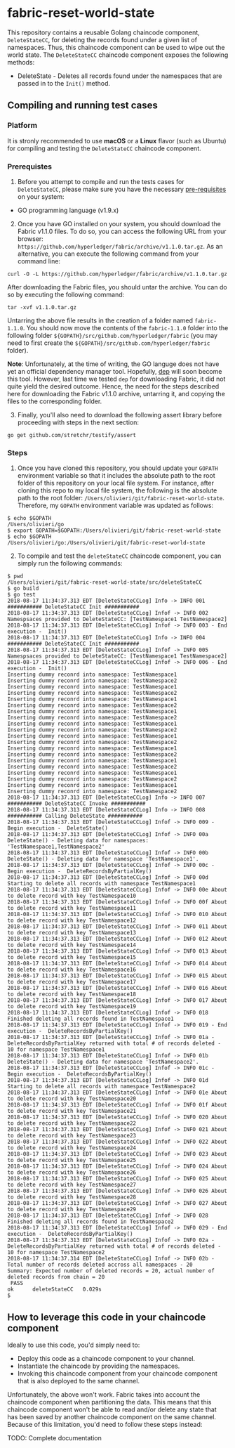 # fabric-reset-world-state

This repository contains a reusable Golang chaincode component, `DeleteStateCC`, for deleting the records found under a given list of namespaces. Thus, this chaincode component can be used to wipe out the world state. The `DeleteStateCC` chaincode component exposes the following methods:

 - DeleteState - Deletes all records found under the namespaces that are passed in to the `Init()` method.

## Compiling and running test cases

### Platform
It is stronly recommended to use **macOS** or a **Linux** flavor (such as Ubuntu) for compiling and testing the `DeleteStateCC` chaincode component.

### Prerequistes
1) Before you attempt to compile and run the tests cases for `DeleteStateCC`, please make sure you have the necessary [pre-requisites](https://hyperledger-fabric.readthedocs.io/en/release-1.1/prereqs.html) on your system:

* GO programming language (v1.9.x)

2) Once you have GO installed on your system, you should download the Fabric v1.1.0 files. To do so, you can access the following URL from your browser: `https://github.com/hyperledger/fabric/archive/v1.1.0.tar.gz`. As an alternative, you can execute the following command from your command line:

```
curl -O -L https://github.com/hyperledger/fabric/archive/v1.1.0.tar.gz
```

After downloading the Fabric files, you should untar the archive. You can do so by executing the following command:

```
tar -xvf v1.1.0.tar.gz
```

Untarring the above file results in the creation of a folder named `fabric-1.1.0`. You should now move the contents of the `fabric-1.1.0` folder into the following folder `${GOPATH}/src/github.com/hyperledger/fabric` (you may need to first create the `${GOPATH}/src/github.com/hyperledger/fabric` folder).

**Note**: Unfortunately, at the time of writing, the GO languge does not have yet an official dependency manager tool. Hopefully, [dep](https://github.com/golang/dep) will soon become this tool. However, last time we tested `dep` for downloading Fabric, it did not quite yield the desired outcome. Hence, the need for the steps described here for downloading the Fabric v1.1.0 archive, untarring it, and copying the files to the corresponding folder.

3) Finally, you'll also need to download the following assert library before proceeding with steps in the next section:

```
go get github.com/stretchr/testify/assert
```

### Steps
1) Once you have cloned this repository, you should update your `GOPATH` environment variable so that it includes the absolute path to the root folder of this repository on your local file system. For instance, after cloning this repo to my local file system, the following is the absolute path to the root folder: `/Users/olivieri/git/fabric-reset-world-state`. Therefore, my `GOPATH` environment variable was updated as follows:

```
$ echo $GOPATH
/Users/olivieri/go
$ export GOPATH=$GOPATH:/Users/olivieri/git/fabric-reset-world-state
$ echo $GOPATH
/Users/olivieri/go:/Users/olivieri/git/fabric-reset-world-state
```

2) To compile and test the `deleteStateCC` chaincode component, you can simply run the following commands:

```
$ pwd
/Users/olivieri/git/fabric-reset-world-state/src/deleteStateCC
$ go build
$ go test
2018-08-17 11:34:37.313 EDT [DeleteStateCCLog] Info -> INFO 001 ########### DeleteStateCC Init ###########
2018-08-17 11:34:37.313 EDT [DeleteStateCCLog] Infof -> INFO 002 Namespsaces provided to DeleteStateCC: [TestNamespace1 TestNamespace2]
2018-08-17 11:34:37.313 EDT [DeleteStateCCLog] Infof -> INFO 003 - End execution -  Init()
2018-08-17 11:34:37.313 EDT [DeleteStateCCLog] Info -> INFO 004 ########### DeleteStateCC Init ###########
2018-08-17 11:34:37.313 EDT [DeleteStateCCLog] Infof -> INFO 005 Namespsaces provided to DeleteStateCC: [TestNamespace1 TestNamespace2]
2018-08-17 11:34:37.313 EDT [DeleteStateCCLog] Infof -> INFO 006 - End execution -  Init()
Inserting dummy reconrd into namespace: TestNamespace1
Inserting dummy reconrd into namespace: TestNamespace2
Inserting dummy reconrd into namespace: TestNamespace1
Inserting dummy reconrd into namespace: TestNamespace2
Inserting dummy reconrd into namespace: TestNamespace1
Inserting dummy reconrd into namespace: TestNamespace2
Inserting dummy reconrd into namespace: TestNamespace1
Inserting dummy reconrd into namespace: TestNamespace2
Inserting dummy reconrd into namespace: TestNamespace1
Inserting dummy reconrd into namespace: TestNamespace2
Inserting dummy reconrd into namespace: TestNamespace1
Inserting dummy reconrd into namespace: TestNamespace2
Inserting dummy reconrd into namespace: TestNamespace1
Inserting dummy reconrd into namespace: TestNamespace2
Inserting dummy reconrd into namespace: TestNamespace1
Inserting dummy reconrd into namespace: TestNamespace2
Inserting dummy reconrd into namespace: TestNamespace1
Inserting dummy reconrd into namespace: TestNamespace2
Inserting dummy reconrd into namespace: TestNamespace1
Inserting dummy reconrd into namespace: TestNamespace2
2018-08-17 11:34:37.313 EDT [DeleteStateCCLog] Info -> INFO 007 ########### DeleteStateCC Invoke ###########
2018-08-17 11:34:37.313 EDT [DeleteStateCCLog] Info -> INFO 008 ########### Calling DeleteState ###########
2018-08-17 11:34:37.313 EDT [DeleteStateCCLog] Infof -> INFO 009 - Begin execution -  DeleteState()
2018-08-17 11:34:37.313 EDT [DeleteStateCCLog] Infof -> INFO 00a DeleteState() - Deleting data for namespaces: 'TestNamespace1,TestNamespace2'
2018-08-17 11:34:37.313 EDT [DeleteStateCCLog] Infof -> INFO 00b DeleteState() - Deleting data for namespace 'TestNamespace1'.
2018-08-17 11:34:37.313 EDT [DeleteStateCCLog] Infof -> INFO 00c - Begin execution -  DeleteRecordsByPartialKey()
2018-08-17 11:34:37.313 EDT [DeleteStateCCLog] Infof -> INFO 00d Starting to delete all records with namespace TestNamespace1
2018-08-17 11:34:37.313 EDT [DeleteStateCCLog] Infof -> INFO 00e About to delete record with key TestNamespace10
2018-08-17 11:34:37.313 EDT [DeleteStateCCLog] Infof -> INFO 00f About to delete record with key TestNamespace11
2018-08-17 11:34:37.313 EDT [DeleteStateCCLog] Infof -> INFO 010 About to delete record with key TestNamespace12
2018-08-17 11:34:37.313 EDT [DeleteStateCCLog] Infof -> INFO 011 About to delete record with key TestNamespace13
2018-08-17 11:34:37.313 EDT [DeleteStateCCLog] Infof -> INFO 012 About to delete record with key TestNamespace14
2018-08-17 11:34:37.313 EDT [DeleteStateCCLog] Infof -> INFO 013 About to delete record with key TestNamespace15
2018-08-17 11:34:37.313 EDT [DeleteStateCCLog] Infof -> INFO 014 About to delete record with key TestNamespace16
2018-08-17 11:34:37.313 EDT [DeleteStateCCLog] Infof -> INFO 015 About to delete record with key TestNamespace17
2018-08-17 11:34:37.313 EDT [DeleteStateCCLog] Infof -> INFO 016 About to delete record with key TestNamespace18
2018-08-17 11:34:37.313 EDT [DeleteStateCCLog] Infof -> INFO 017 About to delete record with key TestNamespace19
2018-08-17 11:34:37.313 EDT [DeleteStateCCLog] Infof -> INFO 018 Finished deleting all records found in TestNamespace1
2018-08-17 11:34:37.313 EDT [DeleteStateCCLog] Infof -> INFO 019 - End execution -  DeleteRecordsByPartialKey()
2018-08-17 11:34:37.313 EDT [DeleteStateCCLog] Infof -> INFO 01a - DeleteRecordsByPartialKey returned with total # of records deleted - 10 for namespace TestNamespace1
2018-08-17 11:34:37.313 EDT [DeleteStateCCLog] Infof -> INFO 01b DeleteState() - Deleting data for namespace 'TestNamespace2'.
2018-08-17 11:34:37.313 EDT [DeleteStateCCLog] Infof -> INFO 01c - Begin execution -  DeleteRecordsByPartialKey()
2018-08-17 11:34:37.313 EDT [DeleteStateCCLog] Infof -> INFO 01d Starting to delete all records with namespace TestNamespace2
2018-08-17 11:34:37.313 EDT [DeleteStateCCLog] Infof -> INFO 01e About to delete record with key TestNamespace20
2018-08-17 11:34:37.313 EDT [DeleteStateCCLog] Infof -> INFO 01f About to delete record with key TestNamespace21
2018-08-17 11:34:37.313 EDT [DeleteStateCCLog] Infof -> INFO 020 About to delete record with key TestNamespace22
2018-08-17 11:34:37.313 EDT [DeleteStateCCLog] Infof -> INFO 021 About to delete record with key TestNamespace23
2018-08-17 11:34:37.313 EDT [DeleteStateCCLog] Infof -> INFO 022 About to delete record with key TestNamespace24
2018-08-17 11:34:37.313 EDT [DeleteStateCCLog] Infof -> INFO 023 About to delete record with key TestNamespace25
2018-08-17 11:34:37.313 EDT [DeleteStateCCLog] Infof -> INFO 024 About to delete record with key TestNamespace26
2018-08-17 11:34:37.313 EDT [DeleteStateCCLog] Infof -> INFO 025 About to delete record with key TestNamespace27
2018-08-17 11:34:37.313 EDT [DeleteStateCCLog] Infof -> INFO 026 About to delete record with key TestNamespace28
2018-08-17 11:34:37.313 EDT [DeleteStateCCLog] Infof -> INFO 027 About to delete record with key TestNamespace29
2018-08-17 11:34:37.313 EDT [DeleteStateCCLog] Infof -> INFO 028 Finished deleting all records found in TestNamespace2
2018-08-17 11:34:37.313 EDT [DeleteStateCCLog] Infof -> INFO 029 - End execution -  DeleteRecordsByPartialKey()
2018-08-17 11:34:37.313 EDT [DeleteStateCCLog] Infof -> INFO 02a - DeleteRecordsByPartialKey returned with total # of records deleted - 10 for namespace TestNamespace2
2018-08-17 11:34:37.314 EDT [DeleteStateCCLog] Infof -> INFO 02b - Total number of records deleted accross all namespaces - 20
Summary: Expected number of deleted records = 20, actual number of deleted records from chain = 20 
 PASS
ok  	deleteStateCC	0.029s
$ 
```

## How to leverage this code in your chaincode component
Ideally to use this code, you'd simply need to:

* Deploy this code as a chaincode component to your channel.
* Instantiate the chaincode by providing the namespaces.
* Invoking this chaincode component from your chaincode component that is also deployed to the same channel.

Unfortunately, the above won't work. Fabric takes into account the chaincode component when partitioning the data. This means that this chaincode component won't be able to read and/or delete any state that has been saved by another chaincode component on the same channel. Because of this limitation, you'd need to follow these steps instead:

TODO: Complete documentation


